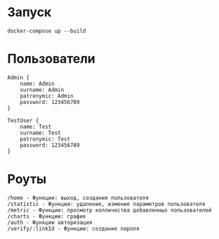 
# Запуск 
    docker-compose up --build

# Пользователи
    Admin {
        name: Admin
        surname: Admin
        patronymic: Admin
        password: 123456789
    }

    TestUser {
        name: Test
        surname: Test
        patronymic: Test
        password: 123456789
    }

# Роуты 
    /home - Функции: выход, создание пользователя
    /statistic - Функции: удаление, измение параметров пользователя
    /metric - Функции: просмотр колличества добавленных пользователей   
    /charts - Функции: график
    /auth - Функции авторизация
    /verify/:linkId - Функции: создание пароля